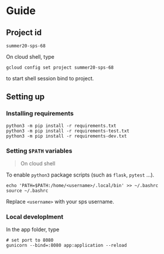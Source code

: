 # Guide
## Project id

```
summer20-sps-68
```
On cloud shell, type
```
gcloud config set project summer20-sps-68
```
to start shell session bind to project.

## Setting up
### Installing requirements
```
python3 -m pip install -r requirements.txt
python3 -m pip install -r requirements-test.txt
python3 -m pip install -r requirements-dev.txt
```

### Setting `$PATH` variables
> On cloud shell

To enable `python3` package scripts (such as `flask`, `pytest` ...).
```
echo 'PATH=$PATH:/home/<username>/.local/bin' >> ~/.bashrc 
source ~/.bashrc
```
Replace `<username>` with your sps username.

### Local developlment
In the app folder, type
```
# set port to 8080
gunicorn --bind=:8080 app:application --reload
```


